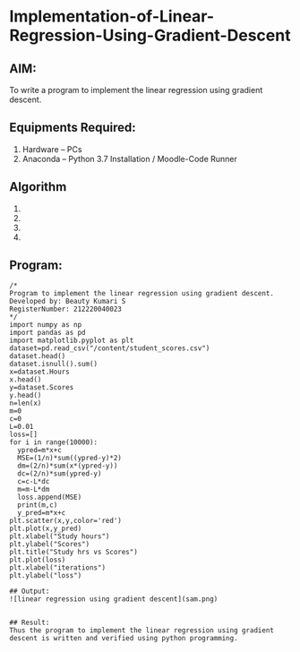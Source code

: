 # Implementation-of-Linear-Regression-Using-Gradient-Descent

## AIM:
To write a program to implement the linear regression using gradient descent.

## Equipments Required:
1. Hardware – PCs
2. Anaconda – Python 3.7 Installation / Moodle-Code Runner

## Algorithm
1. 
2. 
3. 
4. 

## Program:
```
/*
Program to implement the linear regression using gradient descent.
Developed by: Beauty Kumari S
RegisterNumber: 212220040023  
*/
import numpy as np
import pandas as pd
import matplotlib.pyplot as plt
dataset=pd.read_csv("/content/student_scores.csv")
dataset.head()
dataset.isnull().sum()
x=dataset.Hours
x.head()
y=dataset.Scores
y.head()
n=len(x)
m=0
c=0
L=0.01
loss=[]
for i in range(10000):
  ypred=m*x+c
  MSE=(1/n)*sum((ypred-y)*2)
  dm=(2/n)*sum(x*(ypred-y))
  dc=(2/n)*sum(ypred-y)
  c=c-L*dc
  m=m-L*dm
  loss.append(MSE)
  print(m,c)
  y_pred=m*x+c
plt.scatter(x,y,color='red')
plt.plot(x,y_pred)
plt.xlabel("Study hours")
plt.ylabel("Scores")
plt.title("Study hrs vs Scores")
plt.plot(loss)
plt.xlabel("iterations")
plt.ylabel("loss")

## Output:
![linear regression using gradient descent](sam.png)


## Result:
Thus the program to implement the linear regression using gradient descent is written and verified using python programming.
